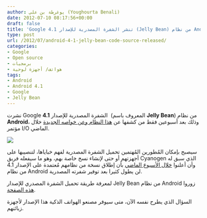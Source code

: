 ```yaml
---
author: يوغرطة بن علي (Youghourta Benali)
date: 2012-07-10 08:17:56+00:00
draft: false
title: 'Google تنشر الشفرة المصدرية للإصدار 4.1 (Jelly Bean) من نظام Android  '
type: post
url: /2012/07/android-4-1-jelly-bean-code-source-released/
categories:
- Google
- Open source
- برمجيات
- هواتف/ أجهزة لوحية
tags:
- Android
- Android 4.1
- Google
- Jelly Bean
---
```


نشرت Google الشفرة المصدرية للإصدار **4.1**  (المعروف باسم **Jelly Bean**) من نظام **Android**، وذلك بعد أسبوعين فقط من كشفها عن [هذا النظام وعن خواصه الجديدة](http://www.it-scoop.com/2012/06/android-jelly-bean/) خلال مؤتمر I/O الماضي.




[![](http://www.it-scoop.com/wp-content/uploads/2012/07/jelly-bean_android_4_1.jpg)
](http://www.it-scoop.com/wp-content/uploads/2012/07/jelly-bean_android_4_1.jpg)




سيصبح بإمكان المُطورين المُهتمين تحميل الشفرة المصدرية لفهم خباياها، لتنصيبها على أجهزتهم أو حتى لإنشاء نسخ خاصة بهم، وهو ما سيفعله فريق Cyanogen الذي سبق له وأن أعلنوا [خلال الأسبوع الماضي](https://plus.google.com/117962666888533781522/posts/PNJutPNhixo) بأن إطلاق نسخة من نظامهم مُعتمدة على الإصدار 4.1 من نظام Android لن يطول كثيرا بعد توفير شفرته المصدرية.




لمعرفة طريقة تحميل الشفرة المصدري للإصدار Jelly Bean من نظام Android زوروا [هذه الصفحة](http://source.android.com/source/downloading.html).




السؤال الذي يطرح نفسه الآن، متى سيوفر مصنعو الهواتف الذكية هذا الإصدار لأجهزة زبائنهم.
